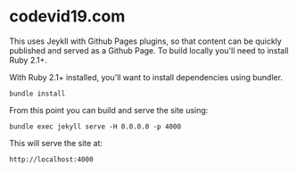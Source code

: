 # codevid19.com

This uses Jeykll with Github Pages plugins, so that content can be quickly published and served as a Github Page. To build locally you'll need to install Ruby 2.1+.

With Ruby 2.1+ installed, you'll want to install dependencies using bundler.

    bundle install

From this point you can build and serve the site using:

    bundle exec jekyll serve -H 0.0.0.0 -p 4000

This will serve the site at:

    http://localhost:4000